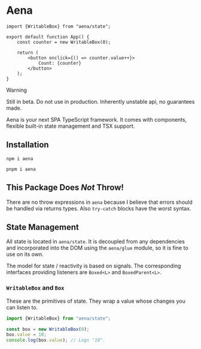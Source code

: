 # Aena

```tsx
import {WritableBox} from "aena/state";

export default function App() {
    const counter = new WritableBox(0);
    
    return (
        <button onclick={() => counter.value++}>
            Count: {counter}
        </button>
    );
}
```

> [!WARNING]
> Still in beta. Do not use in production. Inherently unstable api, no guarantees made.

Aena is your next SPA TypeScript framework. It comes with components, flexible built-in state management and TSX support.

## Installation

```shell
npm i aena
```

```shell
pnpm i aena
```

## This Package Does _Not_ Throw!

There are no throw expressions in `aena` because I believe that errors should be handled via returns types.
Also `try-catch` blocks have the worst syntax.

## State Management

All state is located in `aena/state`. It is decoupled from any dependencies and incorporated into the DOM using the `aena/glue` module, so it is fine to use on its own.

The model for state / reactivity is based on signals. The corresponding interfaces providing listeners are `Boxed<L>` and `BoxedParent<L>`.

### `WritableBox` and `Box`

These are the primitives of state. They wrap a value whose changes you can listen to.

```typescript
import {WritableBox} from "aena/state";

const box = new WritableBox(0);
box.value = 10;
console.log(box.value); // Logs "10".
```